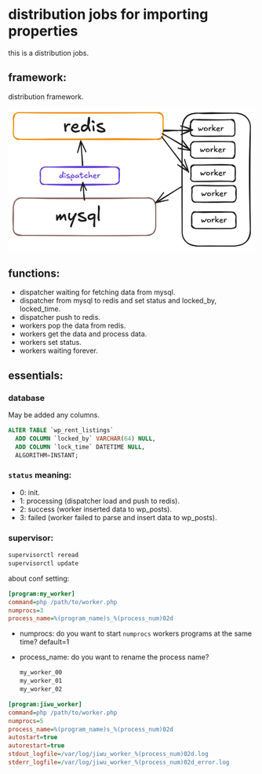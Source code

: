 # distribution jobs for importing properties

this is a distribution jobs. 

## framework:

distribution framework.

![djobs](djobs.png)

## functions:

- dispatcher waiting for fetching data from mysql.
- dispatcher from mysql to redis and set status and locked_by, locked_time.
- dispatcher push to redis.
- workers pop the data from redis.
- workers get the data and process data.
- workers set status.
- workers waiting forever.

## essentials:

### database

May be added any columns. 

```sql
ALTER TABLE `wp_rent_listings`
  ADD COLUMN `locked_by` VARCHAR(64) NULL,
  ADD COLUMN `lock_time` DATETIME NULL,
  ALGORITHM=INSTANT;
```

### `status` meaning:

- 0: init.
- 1: processing (dispatcher load and push to redis).
- 2: success (worker inserted data to wp_posts).
- 3: failed (worker failed to parse and insert data to wp_posts).

### supervisor:

```bash
supervisorctl reread
supervisorctl update
```

about conf setting:

```ini
[program:my_worker]
command=php /path/to/worker.php
numprocs=3
process_name=%(program_name)s_%(process_num)02d
```

- numprocs: do you want to start `numprocs` workers programs at the same time? default=1
- process_name: do you want to rename the process name?

    ```bash
    my_worker_00
    my_worker_01
    my_worker_02
    ```
  
```ini
[program:jiwu_worker]
command=php /path/to/worker.php
numprocs=5
process_name=%(program_name)s_%(process_num)02d
autostart=true
autorestart=true
stdout_logfile=/var/log/jiwu_worker_%(process_num)02d.log
stderr_logfile=/var/log/jiwu_worker_%(process_num)02d_error.log
```